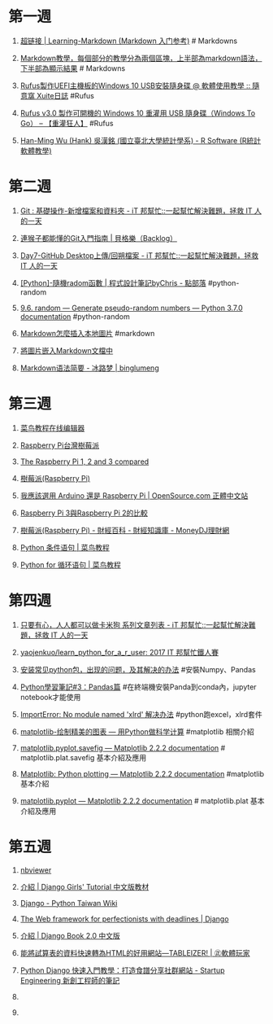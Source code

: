 # 第一週


1.  [超链接 | Learning-Markdown (Markdown 入门参考)](http://xianbai.me/learn-md/article/syntax/links.html) # Markdowns

2. [Markdown教學，每個部分的教學分為兩個區塊，上半部為markdown語法，下半部為顯示結果](https://gist.github.com/christech1117/6dc5221c177104990767d6490ad8c7ba) # Markdowns

3. [Rufus製作UEFI主機板的Windows 10 USB安裝隨身碟 @ 軟體使用教學 :: 隨意窩 Xuite日誌](http://blog.xuite.net/yh96301/blog/333939408-Rufus%E8%A3%BD%E4%BD%9CUEFI%E4%B8%BB%E6%A9%9F%E6%9D%BF%E7%9A%84Windows+10+USB%E5%AE%89%E8%A3%9D%E9%9A%A8%E8%BA%AB%E7%A2%9F) #Rufus

4. [Rufus v3.0 製作可開機的 Windows 10 重灌用 USB 隨身碟（Windows To Go） – 【重灌狂人】](https://briian.com/30860/) #Rufus

5. [Han-Ming Wu (Hank) 吳漢銘 (國立臺北大學統計學系) - R Software (R統計軟體教學)](http://www.hmwu.idv.tw/index.php/r-software)

# 第二週

1. [Git : 基礎操作-新增檔案和資料夾 - iT 邦幫忙::一起幫忙解決難題，拯救 IT 人的一天](https://ithelp.ithome.com.tw/articles/10191035)

2. [連猴子都能懂的Git入門指南 | 貝格樂（Backlog）](https://backlog.com/git-tutorial/tw/)

3. [Day7-GitHub Desktop上傳/回朔檔案 - iT 邦幫忙::一起幫忙解決難題，拯救 IT 人的一天](https://ithelp.ithome.com.tw/articles/10193391)

4. [[Python]-隨機radom函數 | 程式設計筆記byChris - 點部落](https://dotblogs.com.tw/chris0920/2010/10/25/18560) #python-random

5. [9.6. random — Generate pseudo-random numbers — Python 3.7.0 documentation](https://docs.python.org/3/library/random.html) #python-random

6. [Markdown怎麼插入本地圖片](https://segmentfault.com/q/1010000003164943) #markdown

7. [將圖片嵌入Markdown文檔中](https://blog.csdn.net/u010158659/article/details/61197893)

8. [Markdown语法简要 - 冰路梦 | binglumeng](https://binglumeng.github.io/2016/10/27/Markdown%E8%AF%AD%E6%B3%95%E7%AE%80%E8%A6%81/)

# 第三週

1. [菜鸟教程在线编辑器](http://www.runoob.com/try/runcode.php?filename=test_while&type=python)
2. [Raspberry Pi台灣樹莓派](https://www.raspberrypi.com.tw/)

3. [The Raspberry Pi 1, 2 and 3 compared](https://www.stewright.me/2016/03/raspberry-pi-1-2-3-compared/)

4. [樹莓派(Raspberry Pi)](https://www.moneydj.com/KMDJ/Wiki/WikiViewer.aspx?KeyID=5c737071-4963-4e80-b02e-5e457abf912b) 
5. [我應該選用 Arduino 還是 Raspberry Pi | OpenSource.com 正體中文站](https://www.opensource.net.tw/node/49)

6. [Raspberry Pi 3與Raspberry Pi 2的比較](https://www.rs-online.com/designspark/content-2329)

7. [樹莓派(Raspberry Pi) - 財經百科 - 財經知識庫 - MoneyDJ理財網](https://www.moneydj.com/KMDJ/Wiki/WikiViewer.aspx?KeyID=5c737071-4963-4e80-b02e-5e457abf912b)

8. [Python 条件语句 | 菜鸟教程](http://www.runoob.com/python/python-if-statement.html)
9. [Python for 循环语句 | 菜鸟教程](http://www.runoob.com/python/python-for-loop.html)


# 第四週

1. [只要有心，人人都可以做卡米狗 系列文章列表 - iT 邦幫忙::一起幫忙解決難題，拯救 IT 人的一天](https://ithelp.ithome.com.tw/users/20107309/ironman/1253)

2. [yaojenkuo/learn_python_for_a_r_user: 2017 IT 邦幫忙鐵人賽](https://github.com/yaojenkuo/learn_python_for_a_r_user)

3. [安装常见python包，出现的问题，及其解决的办法](https://blog.csdn.net/lujiandong1/article/details/50074217)  #安裝Numpy、Pandas

4. [Python學習筆記#3：Pandas篇](http://psop-blog.logdown.com/posts/2911380-python-pandas)  #在終端機安裝Panda到conda內，jupyter notebook才能使用

5. [ImportError: No module named 'xlrd' 解决办法](https://www.cnblogs.com/Alier/p/6606485.html)    #python跑excel，xlrd套件

6. [matplotlib-绘制精美的图表 — 用Python做科学计算](http://bigsec.net/b52/scipydoc/matplotlib_intro.html)     #matplotlib 相關介紹

7. [matplotlib.pyplot.savefig — Matplotlib 2.2.2 documentation](https://matplotlib.org/api/_as_gen/matplotlib.pyplot.savefig.html) # matplotlib.plat.savefig 基本介紹及應用

8. [Matplotlib: Python plotting — Matplotlib 2.2.2 documentation](https://matplotlib.org/index.html) #matplotlib基本介紹

9. [matplotlib.pyplot — Matplotlib 2.2.2 documentation](https://matplotlib.org/api/_as_gen/matplotlib.pyplot_api.html) # matplotlib.plat 基本介紹及應用

# 第五週

1. [nbviewer](http://nbviewer.jupyter.org/)

2. [介紹 | Django Girls' Tutorial 中文版教材](https://carolhsu.gitbooks.io/django-girls-tutorial-traditional-chiness/content/index.html)

3. [Django - Python Taiwan Wiki](http://wiki.python.org.tw/Django)

4. [The Web framework for perfectionists with deadlines | Django](https://www.djangoproject.com/)

5. [介紹 | Django Book 2.0 中文版](https://wizardforcel.gitbooks.io/django-book-20-zh-cn/content/index.html)

6. [能將試算表的資料快速轉為HTML的好用網站—TABLEIZER! | ㊣軟體玩家](https://pcrookie.com/?p=434)
7. [Python Django 快速入門教學：打造食譜分享社群網站 - Startup Engineering 新創工程師的筆記](https://blog.kdchang.cc/2016/06/11/python-django-starter-kit/)
8. []()
9. []()
